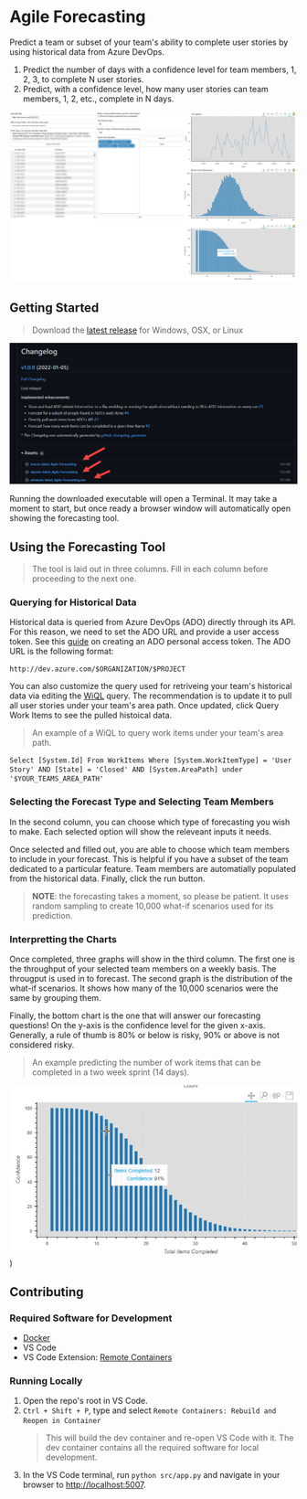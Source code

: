 # Agile Forecasting

Predict a team or subset of your team's ability to complete user stories by using historical data from Azure DevOps.

1. Predict the number of days with a confidence level for team members, 1, 2, 3, to complete N user stories.
2. Predict, with a confidence level, how many user stories can team members, 1, 2, etc., complete in N days.

![Screenshot of predicting how many](docs/screenshot.png)

## Getting Started

> Download the [latest release](https://github.com/andrew-codes/forecast-work/releases) for Windows, OSX, or Linux

![Release downloads](docs/release-downloads.png)

Running the downloaded executable will open a Terminal. It may take a moment to start, but once ready a browser window will automatically open showing the forecasting tool.

## Using the Forecasting Tool

> The tool is laid out in three columns. Fill in each column before proceeding to the next one.

### Querying for Historical Data

Historical data is queried from Azure DevOps (ADO) directly through its API. For this reason, we need to set the ADO URL and provide a user access token. See this [guide](https://docs.microsoft.com/en-us/azure/devops/organizations/accounts/use-personal-access-tokens-to-authenticate?view=azure-devops&tabs=preview-page#create-a-pat) on creating an ADO personal access token. The ADO URL is the following format:

```
http://dev.azure.com/$ORGANIZATION/$PROJECT
```

You can also customize the query used for retriveing your team's historical data via editing the [WiQL](https://docs.microsoft.com/en-us/azure/devops/boards/queries/wiql-syntax?view=azure-devops) query. The recommendation is to update it to pull all user stories under your team's area path. Once updated, click Query Work Items to see the pulled histoical data.

> An example of a WiQL to query work items under your team's area path.

```
Select [System.Id] From WorkItems Where [System.WorkItemType] = 'User Story' AND [State] = 'Closed' AND [System.AreaPath] under '$YOUR_TEAMS_AREA_PATH'
```

### Selecting the Forecast Type and Selecting Team Members

In the second column, you can choose which type of forecasting you wish to make. Each selected option will show the releveant inputs it needs.

Once selected and filled out, you are able to choose which team members to include in your forecast. This is helpful if you have a subset of the team dedicated to a particular feature. Team members are automatially populated from the historical data. Finally, click the run button.

> **NOTE**: the forecasting takes a moment, so please be patient. It uses random sampling to create 10,000 what-if scenarios used for its prediction.

### Interpretting the Charts

Once completed, three graphs will show in the third column. The first one is the throughput of your selected team members on a weekly basis. The througput is used in to forecast. The second graph is the distribution of the what-if scenarios. It shows how many of the 10,000 scenarios were the same by grouping them.

Finally, the bottom chart is the one that will answer our forecasting questions! On the y-axis is the confidence level for the given x-axis. Generally, a rule of thumb is 80% or below is risky, 90% or above is not considered risky.

> An example predicting the number of work items that can be completed in a two week sprint (14 days).

![Interpretting how many items can be completed in a two week sprint (14 days)](./docs/interpretting-charts-example.png))

## Contributing

### Required Software for Development

- [Docker](https://www.docker.com/products/docker-desktop)
- VS Code
- VS Code Extension: [Remote Containers](https://marketplace.visualstudio.com/items?itemName=ms-vscode-remote.remote-containers)

### Running Locally

1. Open the repo's root in VS Code.
2. `Ctrl + Shift + P`, type and select `Remote Containers: Rebuild and Reopen in Container`
   > This will build the dev container and re-open VS Code with it. The dev container contains all the required software for local development.
3. In the VS Code terminal, run `python src/app.py` and navigate in your browser to [http://localhost:5007](http://localhost:5007).
